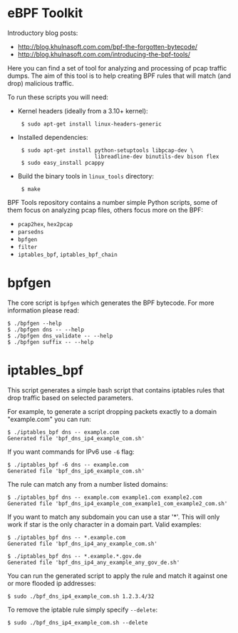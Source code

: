eBPF Toolkit
=========

Introductory blog posts:

  - http://blog.khulnasoft.com.com/bpf-the-forgotten-bytecode/
  - http://blog.khulnasoft.com.com/introducing-the-bpf-tools/


Here you can find a set of tool for analyzing and processing of pcap
traffic dumps. The aim of this tool is to help creating BPF rules that
will match (and drop) malicious traffic.

To run these scripts you will need:

 - Kernel headers (ideally from a 3.10+ kernel):

        $ sudo apt-get install linux-headers-generic

 - Installed dependencies:

        $ sudo apt-get install python-setuptools libpcap-dev \
                               libreadline-dev binutils-dev bison flex
        $ sudo easy_install pcappy

 - Build the binary tools in `linux_tools` directory:

        $ make


BPF Tools repository contains a number simple Python scripts, some of
them focus on analyzing pcap files, others focus more on the BPF:

 - `pcap2hex`, `hex2pcap`
 - `parsedns`
 - `bpfgen`
 - `filter`
 - `iptables_bpf`, `iptables_bpf_chain`


bpfgen
======

The core script is `bpfgen` which generates the BPF bytecode. For more
information please read:

    $ ./bpfgen --help
    $ ./bpfgen dns -- --help
    $ ./bpfgen dns_validate -- --help
    $ ./bpfgen suffix -- --help


iptables_bpf
============

This script generates a simple bash script that contains iptables
rules that drop traffic based on selected parameters.

For example, to generate a script dropping packets exactly to a domain
"example.com" you can run:

    $ ./iptables_bpf dns -- example.com
    Generated file 'bpf_dns_ip4_example_com.sh'

If you want commands for IPv6 use `-6` flag:

    $ ./iptables_bpf -6 dns -- example.com
    Generated file 'bpf_dns_ip6_example_com.sh'

The rule can match any from a number listed domains:

    $ ./iptables_bpf dns -- example.com example1.com example2.com
    Generated file 'bpf_dns_ip4_example_com_example1_com_example2_com.sh'

If you want to match any subdomain you can use a star '*'. This will
only work if star is the only character in a domain part. Valid
examples:

    $ ./iptables_bpf dns -- *.example.com
    Generated file 'bpf_dns_ip4_any_example_com.sh'

    $ ./iptables_bpf dns -- *.example.*.gov.de
    Generated file 'bpf_dns_ip4_any_example_any_gov_de.sh'


You can run the generated script to apply the rule and match it
against one or more flooded ip addresses:

    $ sudo ./bpf_dns_ip4_example_com.sh 1.2.3.4/32

To remove the iptable rule simply specify `--delete`:

    $ sudo ./bpf_dns_ip4_example_com.sh --delete
